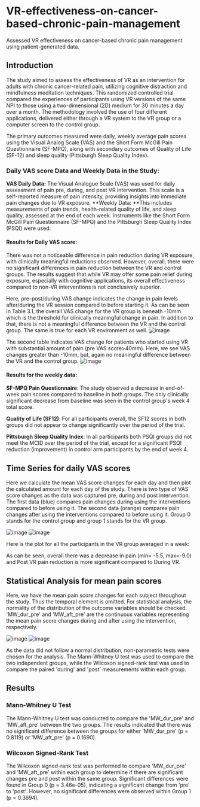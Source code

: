 # VR-effectiveness-on-cancer-based-chronic-pain-management
Assessed VR effectiveness on cancer-based chronic pain management using patient-generated data.

## Introduction
The study aimed to assess the effectiveness of VR as an intervention for adults with chronic cancer-related pain, utilizing cognitive distraction and mindfulness meditation techniques. This randomized controlled trial compared the experiences of participants using VR versions of the same NPI to those using a two-dimensional (2D) medium for 30 minutes a day over a month. The methodology involved the use of four different applications, delivered either through a VR system to the VR group or a computer screen to the control group. 

The primary outcomes measured were daily, weekly average pain scores using the Visual Analog Scale (VAS) and the Short Form McGill Pain Questionnaire (SF-MPQ), along with secondary outcomes of Quality of Life (SF-12) and sleep quality (Pittsburgh Sleep Quality Index).

### Daily VAS score Data and Weekly Data in the Study:
**VAS Daily Data:** The Visual Analogue Scale (VAS) was used for daily assessment of pain pre, during, and post VR intervention. This scale is a self-reported measure of pain intensity, providing insights into immediate pain changes due to VR exposure.
**Weekly Data: **This includes measurements of pain trends, health-related quality of life, and sleep quality, assessed at the end of each week. Instruments like the Short Form McGill Pain Questionnaire (SF-MPQ) and the Pittsburgh Sleep Quality Index (PSQI) were used.

#### Results for Daily VAS score:
There was not a noticeable difference in pain reduction during VR exposure, with clinically meaningful reductions observed. However, overall, there were no significant differences in pain reduction between the VR and control groups. The results suggest that while VR may offer some pain relief during exposure, especially with cognitive applications, its overall effectiveness compared to non-VR interventions is not conclusively superior.

Here, pre-post/during VAS change indicates the change in pain levels after/during the VR session compared to before starting it. As can be seen in Table 3.1, the overall VAS change for the VR group is beneath -10mm which is the threshold for clinically meaningful change in pain. In addition to that, there is not a meaningful difference between the VR and the control group. The same is true for each VR environment as well.
![image](https://github.com/user-attachments/assets/598628a9-a9dc-491d-a227-08ebb304cc09)

The second table indicates VAS change for patients who started using VR with substantial amount of pain (pre VAS score>40mm). Here, we see VAS changes greater than -10mm, but, again no meaningful difference between the VR and the control group.
![image](https://github.com/user-attachments/assets/0a010c32-8e15-4a36-85ee-c66579c6c42b)


#### Results for the weekly data:
**SF-MPQ Pain Questionnaire**: The study observed a decrease in end-of-week pain scores compared to baseline in both groups. The only clinically significant decrease from baseline was seen in the control group's week 4 total score. 

**Quality of Life (SF12)**: For all participants overall, the SF12 scores in both groups did not appear to change significantly over the period of the trial.

**Pittsburgh Sleep Quality Index**: In all participants both PSQI groups did not meet the MCID over the period of the trial, except for a significant PSQI reduction (improvement) in control arm participants by the end of week 4.

## Time Series for daily VAS scores
Here we calculate the mean VAS score changes for each day and then plot the calculated amount for each day of the study. There is two type of VAS score changes as the data was captured pre, during and post intervention. The first data (blue) compares pain changes during using the interventions compared to before using it. The second data (orange) compares pain changes after using the interventions compared to before using it. Group 0 stands for the control group and group 1 stands for the VR group.

![image](https://github.com/user-attachments/assets/82c82f28-5a7f-4fe6-8881-b508ac1ec4b4)
![image](https://github.com/user-attachments/assets/7b7ee183-f359-4cd8-9e0e-a0fa50f2fb7f)

 
Here is the plot for all the participants in the VR group averaged in a week:
 
As can be seen, overall there was a decrease in pain (min= -5.5, max=-9.0) and Post VR pain reduction is more significant compared to During VR.
## Statistical Analysis for mean pain scores 
Here, we have the mean pain score changes for each subject throughout the study. Thus the temporal element is omitted. For statistical analysis, the normality of the distribution of the outcome variables should be checked. 'MW_dur_pre' and 'MW_aft_pre' are the continuous variables representing the mean pain score changes during and after using the intervention, respectively.

![image](https://github.com/user-attachments/assets/fa74dd5a-5694-4497-8a3b-ad3145c50983)  ![image](https://github.com/user-attachments/assets/d6d49c21-a473-4f1b-bd82-ded8507d4dc2)



As the data did not follow a normal distribution, non-parametric tests were chosen for the analysis. The Mann-Whitney U test was used to compare the two independent groups, while the Wilcoxon signed-rank test was used to compare the paired 'during' and 'post' measurements within each group. 

## Results
### Mann-Whitney U Test
The Mann-Whitney U test was conducted to compare the 'MW_dur_pre' and 'MW_aft_pre' between the two groups. The results indicated that there was no significant difference between the groups for either 'MW_dur_pre' (p = 0.8119) or 'MW_aft_pre' (p = 0.1690).

### Wilcoxon Signed-Rank Test
The Wilcoxon signed-rank test was performed to compare 'MW_dur_pre' and 'MW_aft_pre' within each group to determine if there are significant changes pre and post within the same group. Significant differences were found in Group 0 (p = 3.46e-05), indicating a significant change from 'pre' to 'post'. However, no significant differences were observed within Group 1 (p = 0.3694).

